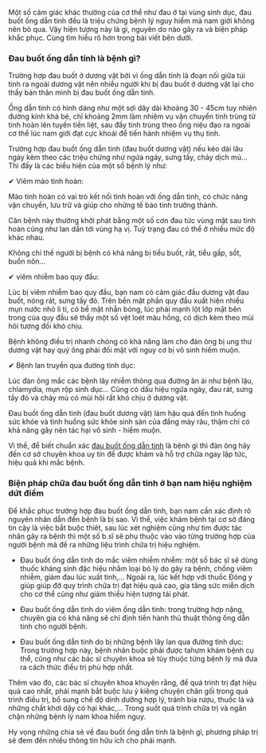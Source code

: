 Một số cảm giác khác thường của cơ thể như đau ở tại vùng sinh dục, đau buốt ống dẫn tinh đều là triệu chứng bệnh lý nguy hiểm mà nam giới không nên bỏ qua. Vậy hiện tượng này là gì, nguyên do nào gây ra và biện pháp khắc phục. Cùng tìm hiểu rõ hơn trong bài viết bên dưới.

### Đau buốt ống dẫn tinh là bệnh gì?

Trường hợp đau buốt ở dương vật bởi vì ống dẫn tinh là đoạn nối giữa túi tinh ra ngoài dương vật nên nhiều người khi bị đau buốt ở dương vật lại cho thấy bản thân mình bị đau buốt ống dẫn tinh.

Ống dẫn tinh có hình dáng như một sợi dây dài khoảng 30 - 45cm tuy nhiên đường kính khá bé, chỉ khoảng 2mm làm nhiệm vụ vận chuyển tinh trùng từ tinh hoàn lên tuyến tiền liệt, sau đấy tinh trùng theo ống niệu đạo ra ngoài cơ thể lúc nam giới đạt cực khoái để tiến hành nhiệm vụ thụ tinh.

Trường hợp đau buốt ống dẫn tinh (đau buốt dương vật) nếu kéo dài lâu ngày kèm theo các triệu chứng như ngứa ngáy, sưng tấy, chảy dịch mủ... Thì đấy là các biểu hiện của một số bệnh lý như:

✔ Viêm mào tinh hoàn:

Mào tinh hoàn có vai trò kết nối tinh hoàn với ống dẫn tinh, có chức năng vận chuyển, lưu trữ và giúp cho những tế bào tinh trưởng thành.

Căn bệnh này thường khởi phát bằng một số cơn đau tức vùng mặt sau tinh hoàn cũng như lan dần tới vùng hạ vị. Tuỳ trạng đau có thể ở nhiều mức độ khác nhau.

Không chỉ thế người bị bệnh có khả năng bị tiểu buốt, rắt, tiểu gấp, sốt, buồn nôn...

✔ viêm nhiễm bao quy đầu:

Lúc bị viêm nhiễm bao quy đầu, bạn nam có cảm giác đầu dương vật đau buốt, nóng rát, sưng tấy đỏ. Trên bền mặt phần quy đầu xuất hiện nhiều mụn nước nhỏ li ti, có bề mặt nhẵn bóng, lúc phái mạnh lột lớp mặt bên trong của quy đầu sẽ thấy một số vệt loét màu hồng, có dịch kèm theo mùi hôi tương đối khó chịu.

Bệnh không điều trị nhanh chóng có khả năng làm cho đàn ông bị ung thư dương vật hay quý ông phải đối mặt với nguy cơ bị vô sinh hiếm muộn.

✔ Bệnh lan truyền qua đường tình dục:

Lúc đàn ông mắc các bệnh lây nhiễm thông qua đường ân ái như bệnh lậu, chlamydia, mụn rộp sinh dục... Cũng có dấu hiệu ngứa ngáy, đau rát, sưng tấy đỏ và chảy mủ có mùi hôi rất khó chịu ở dương vật.

Đau buốt ống dẫn tinh (đau buốt dương vật) làm hậu quả đến tình huống sức khỏe và tình huống sức khỏe sinh sản của đấng mày râu, thậm chí có khả năng gây nên tác hại vô sinh - hiểm muộn.

Vì thế, để biết chuẩn xác [đau buốt ống dẫn tinh](https://suckhoedoisong24h.webflow.io/posts/dau-buot-ong-dan-tinh-la-bi-gi) là bệnh gì thì đàn ông hãy đến cơ sở chuyên khoa uy tín để được khám và hỗ trợ chữa ngay lập tức, hiệu quả khi mắc bệnh.

### Biện pháp chữa đau buốt ống dẫn tinh ở bạn nam hiệu nghiệm dứt điểm

Để khắc phục trường hợp đau buốt ống dẫn tinh, bạn nam cần xác định rõ nguyên nhân dẫn đến bệnh là bị sao. Vì thế, việc khám bệnh tại cơ sở đáng tin cậy là việc bắt buộc thiêt, sau lúc xét nghiệm cũng như tìm được tác nhân gây ra bệnh thì một số b.sĩ sẽ phụ thuộc vào vào từng trường hợp của người bệnh mà đề ra những liệu trình chữa trị hiệu nghiệm.

- Đau buốt ống dẫn tinh do mắc viêm nhiễm nhiễm: một số bác sĩ sẽ dùng thuốc kháng sinh đặc hiệu nhằm loại bỏ lý do gây ra bệnh, chống viêm nhiễm, giảm đau lúc xuất tinh,... Ngoài ra, lúc kết hợp với thuốc Đông y giúp giúp đỡ quy trình chữa trị đạt hiệu quả cao, gia tăng sức miễn dịch cho cơ thể cũng như giảm thiểu hiện tượng tái phát.

- Đau buốt ống dẫn tinh do viêm ống dẫn tinh: trong trường hợp nặng, chuyên gia có khả năng sẽ chỉ định tiến hành thủ thuật thông ống dẫn tinh cho người bệnh.

- Đau buốt ống dẫn tinh do bị những bệnh lây lan qua đường tình dục: Trong trường hợp này, bệnh nhân buộc phải được tahưm khám bệnh cụ thể, cũng như các bác sĩ chuyên khoa sẽ tùy thuộc từng bệnh lý mà đưa ra cách thức điều trị phù hợp nhất.

Thêm vào đó, các bác sĩ chuyên khoa khuyên rằng, để quá trình trị đạt hiệu quả cao nhất, phái mạnh bắt buộc lưu ý kiêng chuyện chăn gối trong quá trình điều trị, bổ sung chế độ dinh dưỡng hợp lý, tránh bia rượu, thuốc lá và những chất khơi dậy có hại khác,... Trong suốt quá trình chữa trị và ngăn chặn những bệnh lý nam khoa hiểm nguy.

Hy vọng những chia sẻ về đau buốt ống dẫn tinh là bệnh gì, phương pháp trị sẽ đem đến nhiều thông tin hữu ích cho phái mạnh.
